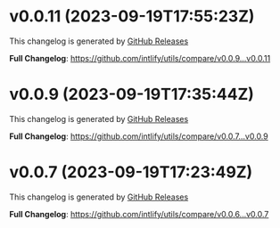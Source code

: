 # v0.0.11 (2023-09-19T17:55:23Z)

This changelog is generated by
[GitHub Releases](https://github.com/intlify/utils/releases/tag/v0.0.11)

<!-- Release notes generated using configuration in .github/release.yml at v0.0.11 -->

**Full Changelog**: https://github.com/intlify/utils/compare/v0.0.9...v0.0.11

# v0.0.9 (2023-09-19T17:35:44Z)

This changelog is generated by
[GitHub Releases](https://github.com/intlify/utils/releases/tag/v0.0.9)

<!-- Release notes generated using configuration in .github/release.yml at v0.0.9 -->

**Full Changelog**: https://github.com/intlify/utils/compare/v0.0.7...v0.0.9

# v0.0.7 (2023-09-19T17:23:49Z)

This changelog is generated by
[GitHub Releases](https://github.com/intlify/utils/releases/tag/v0.0.7)

<!-- Release notes generated using configuration in .github/release.yml at v0.0.7 -->

**Full Changelog**: https://github.com/intlify/utils/compare/v0.0.6...v0.0.7
